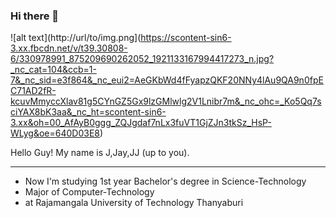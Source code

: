 ### Hi there 👋

![alt text](http://url/to/img.png](https://scontent-sin6-3.xx.fbcdn.net/v/t39.30808-6/330978991_875209690262052_1921133167994417273_n.jpg?_nc_cat=104&ccb=1-7&_nc_sid=e3f864&_nc_eui2=AeGKbWd4fFyapzQKF20NNy4lAu9QA9n0fpEC71AD2fR-kcuvMmyccXlav81g5CYnGZ5Gx9lzGMlwlg2V1Lnibr7m&_nc_ohc=_Ko5Qq7sciYAX8bK3aa&_nc_ht=scontent-sin6-3.xx&oh=00_AfAyB0ggg_ZQJgdaf7nLx3fuVT1GjZJn3tkSz_HsP-WLyg&oe=640D03E8)

Hello Guy! My name is J,Jay,JJ (up to you).

--------------------------------------------

- Now I'm studying 1st year Bachelor's degree in Science-Technology
- Major of Computer-Technology
- at Rajamangala University of Technology Thanyaburi

